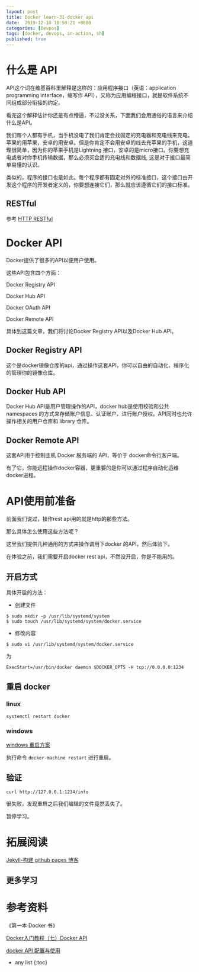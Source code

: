 ```yaml
---
layout: post
title: Docker learn-31-docker api
date:  2019-12-18 10:50:21 +0800
categories: [Devpos]
tags: [docker, devops, in-action, sh]
published: true
---
```


# 什么是 API

API这个词在维基百科里解释是这样的：应用程序接口（英语：application programming interface，缩写作 API），又称为应用编程接口，就是软件系统不同组成部分衔接的约定。

看完这个解释估计你还是有点懵逼，不过没关系，下面我们会用通俗的语言来介绍什么是API。

我们每个人都有手机，当手机没电了我们肯定会找固定的充电器和充电线来充电。苹果的用苹果，安卓的用安卓。但是你肯定不会用安卓的线去充苹果的手机，这道理很简单，因为你的苹果手机是Lightning 接口，安卓的是micro接口。你要想充电或者对你手机传输数据，那么必须买合适的充电线和数据线, 这是对于接口最简单易懂的认识。

类似的，程序的接口也是如此。每个程序都有固定对外的标准接口，这个接口由开发这个程序的开发者定义的，你要想连接它们，那么就应该遵循它们的接口标准。

## RESTful

参考 [HTTP RESTful](https://houbb.github.io/2018/07/18/http-restful)

# Docker API

Docker提供了很多的API以便用户使用。

这些API包含四个方面：

Docker Registry API

Docker Hub API

Docker OAuth API

Docker Remote API

具体到这篇文章，我们将讨论Docker Registry API以及Docker Hub API。


## Docker Registry API

这个是docker镜像仓库的api，通过操作这套API，你可以自由的自动化、程序化的管理你的镜像仓库。

## Docker Hub API

Docker Hub API是用户管理操作的API，docker hub是使用校验和公共 namespaces 的方式来存储账户信息、认证账户、进行账户授权。API同时也允许操作相关的用户仓库和 library 仓库。

## Docker Remote API

这套API用于控制主机 Docker 服务端的 API，等价于 docker命令行客户端。 

有了它，你能远程操作docker容器，更重要的是你可以通过程序自动化运维docker进程。


# API使用前准备

前面我们说过，操作rest api用的就是http的那些方法。

那么具体怎么使用这些方法呢？

这里我们提供几种通用的方式来操作调用下docker 的API，然后体验下。

在体验之前，我们需要开启docker rest api，不然没开启，你是不能用的。

## 开启方式

具体开启的方法：

- 创建文件

```
$ sudo mkdir -p /usr/lib/systemd/system                                                                                                                    
$ sudo touch /usr/lib/systemd/system/docker.service
```
- 修改内容

```
$ sudo vi /usr/lib/systemd/system/docker.service
```

为

```
ExecStart=/usr/bin/docker daemon $DOCKER_OPTS -H tcp://0.0.0.0:1234
```

## 重启 docker

### linux 

```
systemctl restart docker
```

### windows

[windows 重启方案](https://houbb.github.io/2019/12/18/docker-learn-23-private-registry#windows-%E8%A7%A3%E5%86%B3%E5%8A%9E%E6%B3%95)

执行命令 `docker-machine restart` 进行重启。

## 验证

```
curl http://127.0.0.1:1234/info 
```

很失败，发现重启之后我们编辑的文件竟然丢失了。


暂停学习。


# 拓展阅读

[Jekyll-构建 github pages 博客](https://houbb.github.io/2016/04/13/jekyll)

## 更多学习



# 参考资料

《第一本 Docker 书》

[Docker入门教程（七）Docker API](http://dockone.io/article/107)

[docker API 配置与使用](https://www.cnblogs.com/wuvkcyan/p/8694391.html)

* any list
{:toc}